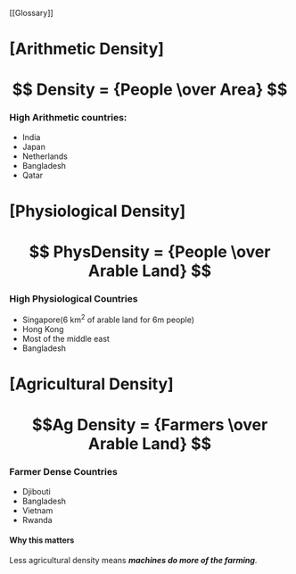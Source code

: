  [[Glossary]]

# [Arithmetic Density]
# $$ Density = {People \over Area} $$


### High Arithmetic countries:
- India
- Japan
- Netherlands
- Bangladesh
- Qatar


# [Physiological Density]
# $$ PhysDensity = {People \over Arable Land} $$
### High Physiological Countries
- Singapore(6 km$^2$ of arable land for 6m people)
- Hong Kong
- Most of the middle east
- Bangladesh
# [Agricultural Density]
# $$Ag Density = {Farmers \over Arable Land} $$
### Farmer Dense Countries
- Djibouti
- Bangladesh
- Vietnam
- Rwanda
#### Why this matters
Less agricultural density means **___machines do more of the farming___**.